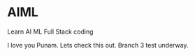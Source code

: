# AIML
Learn AI ML Full Stack coding

I love you Punam. Lets check this out.
Branch 3 test underway.
